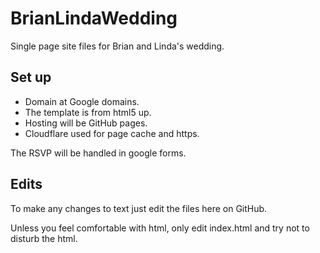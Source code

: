 # BrianLindaWedding

Single page site files for Brian and Linda's wedding.

## Set up
* Domain at Google domains.
* The template is from html5 up.
* Hosting will be GitHub pages.
* Cloudflare used for page cache and https.

The RSVP will be handled in google forms.

## Edits
To make any changes to text just edit the files here on GitHub.

Unless you feel comfortable with html, only edit index.html and try not to disturb the html.
